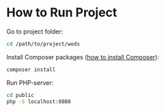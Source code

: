 # How to Run Project
Go to project folder:

```bash
cd /path/to/project/wods
```

Install Composer packages ([how to install Composer](https://getcomposer.org/doc/00-intro.md)):

```bash
composer install
```

Run PHP-server:

```bash
cd public
php -S localhost:8080
```

